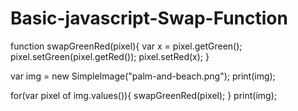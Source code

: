 # Basic-javascript-Swap-Function

function swapGreenRed(pixel){
var x = pixel.getGreen();
pixel.setGreen(pixel.getRed());
pixel.setRed(x);
}

var img = new SimpleImage("palm-and-beach.png");
print(img);



for(var pixel of img.values()){
swapGreenRed(pixel);
}
print(img);


